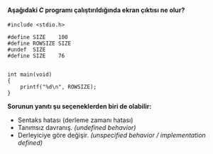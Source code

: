 #### Aşağıdaki _C_ programı çalıştırıldığında ekran çıktısı ne olur?

```
#include <stdio.h>

#define SIZE	100
#define ROWSIZE	SIZE
#undef  SIZE
#define SIZE	76


int main(void)
{
	printf("%d\n", ROWSIZE);
}
```

__Sorunun yanıtı şu seçeneklerden biri de olabilir:__</br>
+ Sentaks hatası (derleme zamanı hatası)
+ Tanımsız davranış. _(undefined behavior)_
+ Derleyiciye göre değişir. _(unspecified behavior / implementation defined)_
